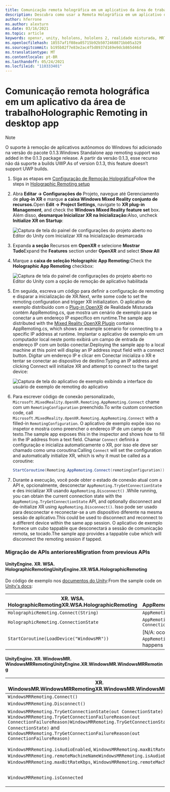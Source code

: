 ```yaml
---
title: Comunicação remota holográfica em um aplicativo da área de trabalho
description: Descubra como usar a Remota Holográfica em um aplicativo da área de trabalho com OpenXR.
author: hferrone
ms.author: alexturn
ms.date: 03/16/2021
ms.topic: article
keywords: openxr, unity, hololens, hololens 2, realidade misturada, MRTK, Kit de Ferramentas de Realidade Misturada, realidade aumentada, realidade virtual, headsets de realidade misturada, learn, tutorial, introdução, comunicação remota holográfica, área de trabalho
ms.openlocfilehash: 18557af1f08ea05715b92b5072460871bb05a329
ms.sourcegitcommit: b195b82f7e83e2ac4f5d8937d169e9dcb865d46d
ms.translationtype: MT
ms.contentlocale: pt-BR
ms.lasthandoff: 05/24/2021
ms.locfileid: "110333401"
---
```

# <a name="holographic-remoting-in-desktop-app"></a><span data-ttu-id="b4b3d-104">Comunicação remota holográfica em um aplicativo da área de trabalho</span><span class="sxs-lookup"><span data-stu-id="b4b3d-104">Holographic Remoting in desktop app</span></span>

> [!NOTE]
> <span data-ttu-id="b4b3d-105">O suporte à remoção de aplicativos autônomos do Windows foi adicionado na versão do pacote 0.1.3.</span><span class="sxs-lookup"><span data-stu-id="b4b3d-105">Windows Standalone app remoting support was added in the 0.1.3 package release.</span></span>
> <span data-ttu-id="b4b3d-106">A partir da versão 0.1.3, esse recurso não dá suporte a builds UWP.</span><span class="sxs-lookup"><span data-stu-id="b4b3d-106">As of version 0.1.3, this feature doesn’t support UWP builds.</span></span>

1. <span data-ttu-id="b4b3d-107">Siga as etapas em [Configuração de Remoção Holográfica](unity-play-mode.md#holographic-remoting-setup)</span><span class="sxs-lookup"><span data-stu-id="b4b3d-107">Follow the steps in [Holographic Remoting setup](unity-play-mode.md#holographic-remoting-setup)</span></span>
2. <span data-ttu-id="b4b3d-108">Abra **Editar -> Configurações do** Projeto, navegue até Gerenciamento de **plug-in XR** e marque **a caixa Windows Mixed Reality conjunto de recursos.**</span><span class="sxs-lookup"><span data-stu-id="b4b3d-108">Open **Edit -> Project Settings**, navigate to **XR plug-in Management**, and check the **Windows Mixed Reality feature set** box.</span></span> <span data-ttu-id="b4b3d-109">Além disso, **desmarque Inicializar XR na Inicialização:**</span><span class="sxs-lookup"><span data-stu-id="b4b3d-109">Also, uncheck **Initialize XR on Startup**:</span></span>

    ![Captura de tela do painel de configurações do projeto aberto no Editor do Unity com Inicializar XR na Inicialização desmarcada](images/openxr-features-img-02-app.png)

3. <span data-ttu-id="b4b3d-111">Expanda **a seção** Recursos em **OpenXR** e selecione **Mostrar Tudo**</span><span class="sxs-lookup"><span data-stu-id="b4b3d-111">Expand the **Features** section under **OpenXR** and select **Show All**</span></span>
4. <span data-ttu-id="b4b3d-112">Marque a **caixa de seleção Holographic App Remoting:**</span><span class="sxs-lookup"><span data-stu-id="b4b3d-112">Check the **Holographic App Remoting** checkbox:</span></span>

    ![Captura de tela do painel de configurações do projeto aberto no Editor do Unity com a opção de remoção de aplicativo habilitada](images/openxr-features-img-03-app.png)

5. <span data-ttu-id="b4b3d-114">Em seguida, escreva um código para definir a configuração de remoting e disparar a inicialização de XR.</span><span class="sxs-lookup"><span data-stu-id="b4b3d-114">Next, write some code to set the remoting configuration and trigger XR initialization.</span></span> <span data-ttu-id="b4b3d-115">O aplicativo de exemplo distribuído com o [Plug-in OpenXR](openxr-getting-started.md#unity-sample-projects-for-openxr-and-hololens-2) de Realidade Misturada contém AppRemoting.cs, que mostra um cenário de exemplo para se conectar a um endereço IP específico em runtime.</span><span class="sxs-lookup"><span data-stu-id="b4b3d-115">The sample app distributed with the [Mixed Reality OpenXR Plugin](openxr-getting-started.md#unity-sample-projects-for-openxr-and-hololens-2) contains AppRemoting.cs, which shows an example scenario for connecting to a specific IP address at runtime.</span></span> <span data-ttu-id="b4b3d-116">Implantar o aplicativo de exemplo em um computador local neste ponto exibirá um campo de entrada de endereço IP com um botão conectar.</span><span class="sxs-lookup"><span data-stu-id="b4b3d-116">Deploying the sample app to a local machine at this point will display an IP address input field with a connect button.</span></span> <span data-ttu-id="b4b3d-117">Digitar um endereço IP e clicar em Conectar inicializa o XR e tentar se conectar ao dispositivo de destino:</span><span class="sxs-lookup"><span data-stu-id="b4b3d-117">Typing an IP address and clicking Connect will initialize XR and attempt to connect to the target device:</span></span>

    ![Captura de tela do aplicativo de exemplo exibindo a interface do usuário de exemplo de remoting do aplicativo](images/openxr-sample-app-remoting.png)

6. <span data-ttu-id="b4b3d-119">Para escrever código de conexão personalizado, `Microsoft.MixedReality.OpenXR.Remoting.AppRemoting.Connect` chame com um `RemotingConfiguration` preenchido.</span><span class="sxs-lookup"><span data-stu-id="b4b3d-119">To write custom connection code, call `Microsoft.MixedReality.OpenXR.Remoting.AppRemoting.Connect` with a filled-in `RemotingConfiguration`.</span></span> <span data-ttu-id="b4b3d-120">O aplicativo de exemplo expõe isso no inspetor e mostra como preencher o endereço IP de um campo de texto.</span><span class="sxs-lookup"><span data-stu-id="b4b3d-120">The sample app exposes this in the inspector and shows how to fill in the IP address from a text field.</span></span> <span data-ttu-id="b4b3d-121">Chamar `Connect` definirá a configuração e inicializa automaticamente o XR, por isso ele deve ser chamado como uma coroutina:</span><span class="sxs-lookup"><span data-stu-id="b4b3d-121">Calling `Connect` will set the configuration and automatically initialize XR, which is why it must be called as a coroutine:</span></span>

    ``` cs
    StartCoroutine(Remoting.AppRemoting.Connect(remotingConfiguration));
    ```

7. <span data-ttu-id="b4b3d-122">Durante a execução, você pode obter o estado de conexão atual com a API e, opcionalmente, desconectar `AppRemoting.TryGetConnectionState` e des inicializar XR usando `AppRemoting.Disconnect()` .</span><span class="sxs-lookup"><span data-stu-id="b4b3d-122">While running, you can obtain the current connection state with the `AppRemoting.TryGetConnectionState` API, and optionally disconnect and de-initialize XR using `AppRemoting.Disconnect()`.</span></span> <span data-ttu-id="b4b3d-123">Isso pode ser usado para desconectar e reconectar-se a um dispositivo diferente na mesma sessão de aplicativo.</span><span class="sxs-lookup"><span data-stu-id="b4b3d-123">This could be used to disconnect and reconnect to a different device within the same app session.</span></span> <span data-ttu-id="b4b3d-124">O aplicativo de exemplo fornece um cubo tappable que desconectará a sessão de comunicação remota, se tocado.</span><span class="sxs-lookup"><span data-stu-id="b4b3d-124">The sample app provides a tappable cube which will disconnect the remoting session if tapped.</span></span>

### <a name="migration-from-previous-apis"></a><span data-ttu-id="b4b3d-125">Migração de APIs anteriores</span><span class="sxs-lookup"><span data-stu-id="b4b3d-125">Migration from previous APIs</span></span>

#### <a name="unityenginexrwsaholographicremoting"></a><span data-ttu-id="b4b3d-126">UnityEngine. XR. WSA. HolographicRemoting</span><span class="sxs-lookup"><span data-stu-id="b4b3d-126">UnityEngine.XR.WSA.HolographicRemoting</span></span>

<span data-ttu-id="b4b3d-127">Do código de exemplo nos [documentos do Unity](https://docs.unity3d.com/2018.4/Documentation/ScriptReference/XR.WSA.HolographicRemoting.html):</span><span class="sxs-lookup"><span data-stu-id="b4b3d-127">From the sample code on [Unity's docs](https://docs.unity3d.com/2018.4/Documentation/ScriptReference/XR.WSA.HolographicRemoting.html):</span></span>

| <span data-ttu-id="b4b3d-128">XR. WSA. HolographicRemoting</span><span class="sxs-lookup"><span data-stu-id="b4b3d-128">XR.WSA.HolographicRemoting</span></span> | <span data-ttu-id="b4b3d-129">OpenXR. Remoting. AppRemoting</span><span class="sxs-lookup"><span data-stu-id="b4b3d-129">OpenXR.Remoting.AppRemoting</span></span> |
| ---- | ---- |
| `HolographicRemoting.Connect(String)` | `AppRemoting.Connect(RemotingConfiguration)` |
| `HolographicRemoting.ConnectionState` | `AppRemoting.TryGetConnectionState(out ConnectionState, out DisconnectReason)`|
| `StartCoroutine(LoadDevice("WindowsMR"))`| <span data-ttu-id="b4b3d-130">[N/A: ocorre automaticamente ao chamar `AppRemoting.Connect` ]</span><span class="sxs-lookup"><span data-stu-id="b4b3d-130">[N/A: Automatically happens when calling `AppRemoting.Connect`]</span></span>  |

#### <a name="unityenginexrwindowsmrwindowsmrremoting"></a><span data-ttu-id="b4b3d-131">UnityEngine. XR. WindowsMR. WindowsMRRemoting</span><span class="sxs-lookup"><span data-stu-id="b4b3d-131">UnityEngine.XR.WindowsMR.WindowsMRRemoting</span></span>

| <span data-ttu-id="b4b3d-132">XR. WindowsMR.WindowsMRRemoting</span><span class="sxs-lookup"><span data-stu-id="b4b3d-132">XR.WindowsMR.WindowsMRRemoting</span></span> | <span data-ttu-id="b4b3d-133">OpenXR. Remoting. AppRemoting</span><span class="sxs-lookup"><span data-stu-id="b4b3d-133">OpenXR.Remoting.AppRemoting</span></span> |
| ---- | ---- |
| `WindowsMRRemoting.Connect()` | `AppRemoting.Connect(RemotingConfiguration)` |
| `WindowsMRRemoting.Disconnect()` | `AppRemoting.Disconnect()` |
| <span data-ttu-id="b4b3d-134">`WindowsMRRemoting.TryGetConnectionState(out ConnectionState)` e `WindowsMRRemoting.TryGetConnectionFailureReason(out ConnectionFailureReason)`</span><span class="sxs-lookup"><span data-stu-id="b4b3d-134">`WindowsMRRemoting.TryGetConnectionState(out ConnectionState)` and `WindowsMRRemoting.TryGetConnectionFailureReason(out ConnectionFailureReason)`</span></span>| `AppRemoting.TryGetConnectionState(out ConnectionState, out DisconnectReason)`|
| <span data-ttu-id="b4b3d-135">`WindowsMRRemoting.isAudioEnabled`, `WindowsMRRemoting.maxBitRateKbps`, `WindowsMRRemoting.remoteMachineName`</span><span class="sxs-lookup"><span data-stu-id="b4b3d-135">`WindowsMRRemoting.isAudioEnabled`, `WindowsMRRemoting.maxBitRateKbps`, `WindowsMRRemoting.remoteMachineName`</span></span> | <span data-ttu-id="b4b3d-136">Transmitido `AppRemoting.Connect` via `RemotingConfiguration` struct</span><span class="sxs-lookup"><span data-stu-id="b4b3d-136">Passed into `AppRemoting.Connect` via the `RemotingConfiguration` struct</span></span> |
| `WindowsMRRemoting.isConnected` | `AppRemoting.TryGetConnectionState(out ConnectionState state, out _) && state == ConnectionState.Connected`